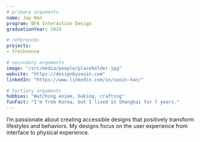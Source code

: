 ```yaml
---
# primary arguments
name: Jay Han
program: BFA Interaction Design
graduationYear: 2024

# references
projects:
- freshsense

# secondary arguments
image: "/src/media/people/placeholder.jpg"
website: "https://designbysooin.com"
linkedIn: "https://www.linkedin.com/in/sooin-han/"

# tertiary arguments
hobbies: "Watching anime, baking, crafting"
funFact: "I'm from Korea, but I lived in Shanghai for 7 years."
---
```

I’m passionate about creating accessible designs that positively transform lifestyles and behaviors. My designs focus on the user experience from interface to physical experience.
